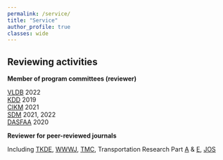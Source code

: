 ```yaml
---
permalink: /service/
title: "Service"
author_profile: true
classes: wide
---
```



## Reviewing activities
  
**Member of program committees (reviewer)**

[VLDB](https://vldb.org/) 2022     <br/>
[KDD](https://www.kdd.org/) 2019<br/>
[CIKM](http://www.cikmconference.org/) 2021<br/>
[SDM](https://www.siam.org/conferences/archives) 2021, 2022<br/>
[DASFAA](https://www.dasfaa.net/) 2020<br/>



**Reviewer for peer-reviewed journals**

Including [TKDE](https://www.computer.org/csdl/journal/tk), [WWWJ](https://www.springer.com/journal/11280), [TMC](https://www.computer.org/csdl/journal/tm), Transportation Research Part [A](https://www.journals.elsevier.com/transportation-research-part-a-policy-and-practice) & [E](https://www.journals.elsevier.com/transportation-research-part-e-logistics-and-transportation-review), [JOS](http://jos.org.cn)

